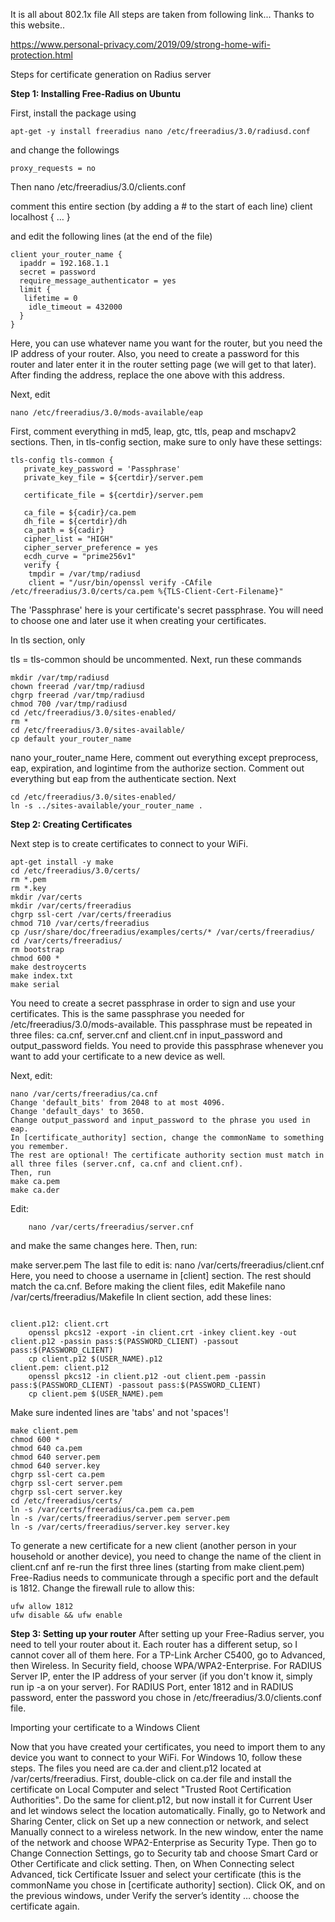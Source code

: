 It is all about 802.1x file 
All steps are taken from following link... Thanks to this website..

https://www.personal-privacy.com/2019/09/strong-home-wifi-protection.html

Steps for certificate generation on Radius server

**Step 1: Installing Free-Radius on Ubuntu**
		
First, install the package using
	
	apt-get -y install freeradius nano /etc/freeradius/3.0/radiusd.conf

and change the followings

	proxy_requests = no
Then
	nano /etc/freeradius/3.0/clients.conf

comment this entire section (by adding a # to the start of each line)
	client localhost { … }
	
and edit the following lines (at the end of the file)

```	
client your_router_name {
  ipaddr = 192.168.1.1
  secret = password
  require_message_authenticator = yes
  limit {
   lifetime = 0
    idle_timeout = 432000
  }
}
```
Here, you can use whatever name you want for the router, but you need the IP address of your router. Also, you need to create a password for this router and later enter it in the router setting page (we will get to that later). After finding the address, replace the one above with this address.

Next, edit

	nano /etc/freeradius/3.0/mods-available/eap
	
First, comment everything in md5, leap, gtc, ttls, peap and mschapv2 sections.
Then, in tls-config section, make sure to only have these settings:

```
tls-config tls-common {
   private_key_password = 'Passphrase'
   private_key_file = ${certdir}/server.pem
   
   certificate_file = ${certdir}/server.pem
   
   ca_file = ${cadir}/ca.pem
   dh_file = ${certdir}/dh
   ca_path = ${cadir}
   cipher_list = "HIGH"
   cipher_server_preference = yes
   ecdh_curve = "prime256v1"
   verify {
    tmpdir = /var/tmp/radiusd
    client = "/usr/bin/openssl verify -CAfile /etc/freeradius/3.0/certs/ca.pem %{TLS-Client-Cert-Filename}"
```

The 'Passphrase' here is your certificate's secret passphrase. You will need to choose one and later use it when creating your certificates.

In tls section, only

tls = tls-common
should be uncommented.
Next, run these commands

```
mkdir /var/tmp/radiusd
chown freerad /var/tmp/radiusd
chgrp freerad /var/tmp/radiusd
chmod 700 /var/tmp/radiusd
cd /etc/freeradius/3.0/sites-enabled/
rm *
cd /etc/freeradius/3.0/sites-available/
cp default your_router_name
```

nano your_router_name
Here, comment out everything except preprocess, eap, expiration, and logintime from the authorize section. Comment out everything but eap from the authenticate section.
Next

```
cd /etc/freeradius/3.0/sites-enabled/
ln -s ../sites-available/your_router_name .
```


**Step 2: Creating Certificates**

Next step is to create certificates to connect to your WiFi.
```
apt-get install -y make
cd /etc/freeradius/3.0/certs/
rm *.pem
rm *.key
mkdir /var/certs
mkdir /var/certs/freeradius
chgrp ssl-cert /var/certs/freeradius
chmod 710 /var/certs/freeradius
cp /usr/share/doc/freeradius/examples/certs/* /var/certs/freeradius/
cd /var/certs/freeradius/
rm bootstrap
chmod 600 *
make destroycerts
make index.txt
make serial
```

You need to create a secret passphrase in order to sign and use your certificates. This is the same passphrase you needed for /etc/freeradius/3.0/mods-available. This passphrase must be repeated in three files: ca.cnf, server.cnf and client.cnf in input_password and output_password fields. You need to provide this passphrase whenever you want to add your certificate to a new device as well.


Next, edit:
```
nano /var/certs/freeradius/ca.cnf
Change 'default_bits' from 2048 to at most 4096.
Change 'default_days' to 3650.
Change output_password and input_password to the phrase you used in eap.
In [certificate_authority] section, change the commonName to something you remember.
The rest are optional! The certificate authority section must match in all three files (server.cnf, ca.cnf and client.cnf).
Then, run
make ca.pem
make ca.der
```

Edit:
```
	nano /var/certs/freeradius/server.cnf
```
and make the same changes here. Then, run:

make server.pem
The last file to edit is:
	nano /var/certs/freeradius/client.cnf
Here, you need to choose a username in [client] section. The rest should match the ca.cnf.
Before making the client files, edit Makefile
nano /var/certs/freeradius/Makefile
In client section, add these lines:
```

client.p12: client.crt
    openssl pkcs12 -export -in client.crt -inkey client.key -out client.p12 -passin pass:$(PASSWORD_CLIENT) -passout pass:$(PASSWORD_CLIENT)
    cp client.p12 $(USER_NAME).p12
client.pem: client.p12
    openssl pkcs12 -in client.p12 -out client.pem -passin pass:$(PASSWORD_CLIENT) -passout pass:$(PASSWORD_CLIENT)
    cp client.pem $(USER_NAME).pem
```
Make sure indented lines are 'tabs' and not 'spaces'!
```
make client.pem
chmod 600 *
chmod 640 ca.pem
chmod 640 server.pem
chmod 640 server.key
chgrp ssl-cert ca.pem
chgrp ssl-cert server.pem
chgrp ssl-cert server.key
cd /etc/freeradius/certs/
ln -s /var/certs/freeradius/ca.pem ca.pem
ln -s /var/certs/freeradius/server.pem server.pem
ln -s /var/certs/freeradius/server.key server.key
```
To generate a new certificate for a new client (another person in your household or another device), you need to change the name of the client in client.cnf anf re-run the first three lines (starting from make client.pem)
Free-Radius needs to communicate through a specific port and the default is 1812. Change the firewall rule to allow this:
```
ufw allow 1812
ufw disable && ufw enable
```

**Step 3: Setting up your router**
After setting up your Free-Radius server, you need to tell your router about it. Each router has a different setup, so I cannot cover all of them here. For a TP-Link Archer C5400, go to Advanced, then Wireless. In Security field, choose WPA/WPA2-Enterprise. For RADIUS Server IP, enter the IP address of your server (if you don't know it, simply run ip -a on your server). For RADIUS Port, enter 1812 and in RADIUS password, enter the password you chose in /etc/freeradius/3.0/clients.conf file.

Importing your certificate to a Windows Client


Now that you have created your certificates, you need to import them to any device you want to connect to your WiFi. For Windows 10, follow these steps. The files you need are ca.der and client.p12 located at /var/certs/freeradius.
First, double-click on ca.der file and install the certificate on Local Computer and select "Trusted Root Certification Authorities". Do the same for client.p12, but now install it for Current User and let windows select the location automatically.
Finally, go to Network and Sharing Center, click on Set up a new connection or network, and select Manually connect to a wireless network. In the new window, enter the name of the network and choose WPA2-Enterprise as Security Type. Then go to Change Connection Settings, go to Security tab and choose Smart Card or Other Certificate and click setting. Then, on When Connecting select Advanced, tick Certificate Issuer and select your certificate (this is the commonName you chose in [certificate authority] section). Click OK, and on the previous windows, under Verify the server’s identity … choose the certificate again.




